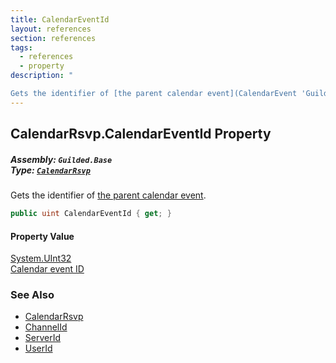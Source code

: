 ```yaml
---
title: CalendarEventId
layout: references
section: references
tags:
  - references
  - property
description: "

Gets the identifier of [the parent calendar event](CalendarEvent 'Guilded.Base.Content.CalendarEvent')."
---
```


## CalendarRsvp.CalendarEventId Property
##### **Assembly:** `Guilded.Base`<br/>**Type:** [`CalendarRsvp`](CalendarRsvp 'Guilded.Base.Content.CalendarRsvp')

Gets the identifier of [the parent calendar event](CalendarEvent 'Guilded.Base.Content.CalendarEvent').

```csharp
public uint CalendarEventId { get; }
```

#### Property Value
[System.UInt32](https://docs.microsoft.com/en-us/dotnet/api/System.UInt32 'System.UInt32')  
[Calendar event ID](ChannelContent_TId,TServer_.Id 'Guilded.Base.Content.ChannelContent<TId,TServer>.Id')

### See Also
- [CalendarRsvp](CalendarRsvp 'Guilded.Base.Content.CalendarRsvp')
- [ChannelId](CalendarRsvp.ChannelId 'Guilded.Base.Content.CalendarRsvp.ChannelId')
- [ServerId](CalendarRsvp.ServerId 'Guilded.Base.Content.CalendarRsvp.ServerId')
- [UserId](CalendarRsvp.UserId 'Guilded.Base.Content.CalendarRsvp.UserId')